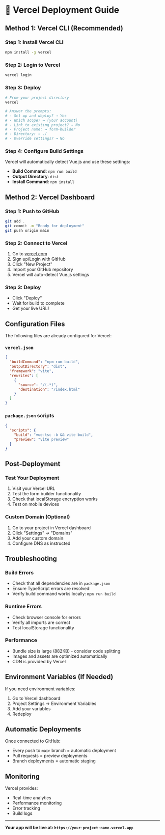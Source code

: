 # 🚀 Vercel Deployment Guide

## Method 1: Vercel CLI (Recommended)

### Step 1: Install Vercel CLI
```bash
npm install -g vercel
```

### Step 2: Login to Vercel
```bash
vercel login
```

### Step 3: Deploy
```bash
# From your project directory
vercel

# Answer the prompts:
# - Set up and deploy? → Yes
# - Which scope? → (your account)
# - Link to existing project? → No
# - Project name: → form-builder
# - Directory: → ./
# - Override settings? → No
```

### Step 4: Configure Build Settings
Vercel will automatically detect Vue.js and use these settings:
- **Build Command**: `npm run build`
- **Output Directory**: `dist`
- **Install Command**: `npm install`

## Method 2: Vercel Dashboard

### Step 1: Push to GitHub
```bash
git add .
git commit -m "Ready for deployment"
git push origin main
```

### Step 2: Connect to Vercel
1. Go to [vercel.com](https://vercel.com)
2. Sign up/Login with GitHub
3. Click "New Project"
4. Import your GitHub repository
5. Vercel will auto-detect Vue.js settings

### Step 3: Deploy
- Click "Deploy"
- Wait for build to complete
- Get your live URL!

## Configuration Files

The following files are already configured for Vercel:

### `vercel.json`
```json
{
  "buildCommand": "npm run build",
  "outputDirectory": "dist",
  "framework": "vite",
  "rewrites": [
    {
      "source": "/(.*)",
      "destination": "/index.html"
    }
  ]
}
```

### `package.json` scripts
```json
{
  "scripts": {
    "build": "vue-tsc -b && vite build",
    "preview": "vite preview"
  }
}
```

## Post-Deployment

### Test Your Deployment
1. Visit your Vercel URL
2. Test the form builder functionality
3. Check that localStorage encryption works
4. Test on mobile devices

### Custom Domain (Optional)
1. Go to your project in Vercel dashboard
2. Click "Settings" → "Domains"
3. Add your custom domain
4. Configure DNS as instructed

## Troubleshooting

### Build Errors
- Check that all dependencies are in `package.json`
- Ensure TypeScript errors are resolved
- Verify build command works locally: `npm run build`

### Runtime Errors
- Check browser console for errors
- Verify all imports are correct
- Test localStorage functionality

### Performance
- Bundle size is large (882KB) - consider code splitting
- Images and assets are optimized automatically
- CDN is provided by Vercel

## Environment Variables (If Needed)

If you need environment variables:
1. Go to Vercel dashboard
2. Project Settings → Environment Variables
3. Add your variables
4. Redeploy

## Automatic Deployments

Once connected to GitHub:
- Every push to `main` branch = automatic deployment
- Pull requests = preview deployments
- Branch deployments = automatic staging

## Monitoring

Vercel provides:
- Real-time analytics
- Performance monitoring
- Error tracking
- Build logs

---

**Your app will be live at: `https://your-project-name.vercel.app`**
